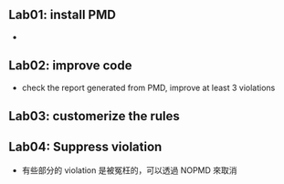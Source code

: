 

## Lab01: install PMD
* 

## Lab02: improve code
* check the report generated from PMD, improve at least 3 violations

## Lab03: customerize the rules

## Lab04: Suppress violation
* 有些部分的 violation 是被冤枉的，可以透過 NOPMD 來取消